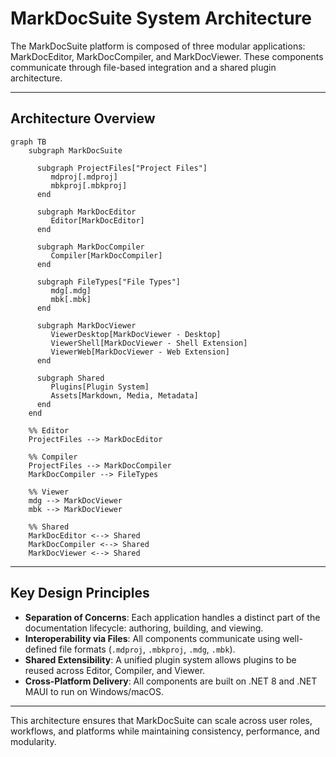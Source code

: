 # MarkDocSuite System Architecture

The MarkDocSuite platform is composed of three modular applications: MarkDocEditor, MarkDocCompiler, and MarkDocViewer. These components communicate through file-based integration and a shared plugin architecture.

---

## Architecture Overview

```mermaid
graph TB
    subgraph MarkDocSuite

      subgraph ProjectFiles["Project Files"]
         mdproj[.mdproj]
         mbkproj[.mbkproj]
      end

      subgraph MarkDocEditor
         Editor[MarkDocEditor]
      end

      subgraph MarkDocCompiler
         Compiler[MarkDocCompiler]
      end

      subgraph FileTypes["File Types"]
         mdg[.mdg]
         mbk[.mbk]
      end

      subgraph MarkDocViewer
         ViewerDesktop[MarkDocViewer - Desktop]
         ViewerShell[MarkDocViewer - Shell Extension]
         ViewerWeb[MarkDocViewer - Web Extension]
      end

      subgraph Shared
         Plugins[Plugin System]
         Assets[Markdown, Media, Metadata]
      end
    end

    %% Editor
    ProjectFiles --> MarkDocEditor

    %% Compiler
    ProjectFiles --> MarkDocCompiler
    MarkDocCompiler --> FileTypes

    %% Viewer
    mdg --> MarkDocViewer
    mbk --> MarkDocViewer

    %% Shared
    MarkDocEditor <--> Shared
    MarkDocCompiler <--> Shared
    MarkDocViewer <--> Shared

```

---

## Key Design Principles

* **Separation of Concerns**: Each application handles a distinct part of the documentation lifecycle: authoring, building, and viewing.
* **Interoperability via Files**: All components communicate using well-defined file formats (`.mdproj`, `.mbkproj`, `.mdg`, `.mbk`).
* **Shared Extensibility**: A unified plugin system allows plugins to be reused across Editor, Compiler, and Viewer.
* **Cross-Platform Delivery**: All components are built on .NET 8 and .NET MAUI to run on Windows/macOS.

---

This architecture ensures that MarkDocSuite can scale across user roles, workflows, and platforms while maintaining consistency, performance, and modularity.
